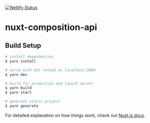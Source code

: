 [![Netlify Status](https://api.netlify.com/api/v1/badges/ecfcf1ad-5e3b-46f6-a7e8-1f9e0968fdfb/deploy-status)](https://app.netlify.com/sites/nuxt-composition-api/deploys)

# nuxt-composition-api

## Build Setup

```bash
# install dependencies
$ yarn install

# serve with hot reload at localhost:3000
$ yarn dev

# build for production and launch server
$ yarn build
$ yarn start

# generate static project
$ yarn generate
```

For detailed explanation on how things work, check out [Nuxt.js docs](https://nuxtjs.org).
